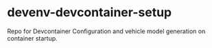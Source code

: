 # devenv-devcontainer-setup

Repo for Devcontainer Configuration and vehicle model generation on container startup.
